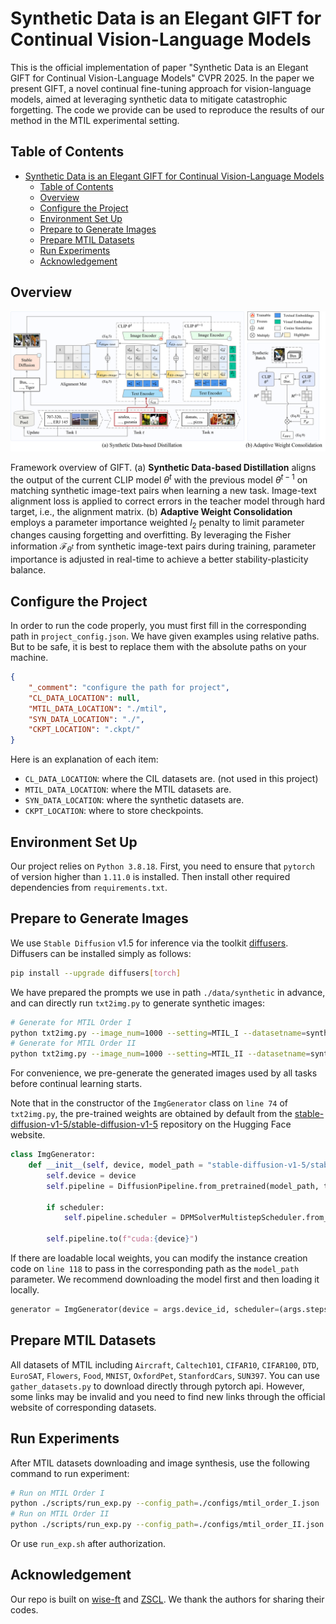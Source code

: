 # Synthetic Data is an Elegant GIFT for Continual Vision-Language Models

This is the official implementation of paper "Synthetic Data is an Elegant GIFT for Continual Vision-Language Models" CVPR 2025. In the paper we present GIFT, a novel continual fine-tuning approach for vision-language models, aimed at leveraging synthetic data to mitigate catastrophic forgetting. The code we provide can be used to reproduce the results of our method in the MTIL experimental setting.

## Table of Contents
- [Synthetic Data is an Elegant GIFT for Continual Vision-Language Models](#synthetic-data-is-an-elegant-gift-for-continual-vision-language-models)
  - [Table of Contents](#table-of-contents)
  - [Overview](#overview)
  - [Configure the Project](#configure-the-project)
  - [Environment Set Up](#environment-set-up)
  - [Prepare to Generate Images](#prepare-to-generate-images)
  - [Prepare MTIL Datasets](#prepare-mtil-datasets)
  - [Run Experiments](#run-experiments)
  - [Acknowledgement](#acknowledgement)

## Overview

![Framework Overview](figures/frame.png)

Framework overview of GIFT. (a) **Synthetic Data-based Distillation** aligns the output of the current CLIP model $\theta^t$ with the previous model $\theta^{t-1}$ on matching synthetic image-text pairs when learning a new task. Image-text alignment loss is applied to correct errors in the teacher model through hard target, i.e., the alignment matrix. (b) **Adaptive Weight Consolidation** employs a parameter importance weighted $l_2$ penalty to limit parameter changes causing forgetting and overfitting. By leveraging the Fisher information $\mathcal{F}_{\theta^t}$ from synthetic image-text pairs during training, parameter importance is adjusted in real-time to achieve a better stability-plasticity balance.

## Configure the Project

In order to run the code properly, you must first fill in the corresponding path in `project_config.json`. We have given examples using relative paths. But to be safe, it is best to replace them with the absolute paths on your machine.

```json
{
    "_comment": "configure the path for project",
    "CL_DATA_LOCATION": null,
    "MTIL_DATA_LOCATION": "./mtil",
    "SYN_DATA_LOCATION": "./",
    "CKPT_LOCATION": ".ckpt/"
}
```

Here is an explanation of each item:

- `CL_DATA_LOCATION`: where the CIL datasets are. (not used in this project)
- `MTIL_DATA_LOCATION`: where the MTIL datasets are.
- `SYN_DATA_LOCATION`: where the synthetic datasets are.
- `CKPT_LOCATION`: where to store checkpoints.

## Environment Set Up

Our project relies on `Python 3.8.18`. First, you need to ensure that `pytorch` of version higher than `1.11.0` is installed. Then install other required dependencies from `requirements.txt`.

## Prepare to Generate Images

We use `Stable Diffusion` v1.5 for inference via the toolkit [diffusers](https://github.com/huggingface/diffusers). Diffusers can be installed simply as follows:

```bash
pip install --upgrade diffusers[torch]
```

We have prepared the prompts we use in path `./data/synthetic` in advance, and can directly run `txt2img.py` to generate synthetic images:

```bash
# Generate for MTIL Order I
python txt2img.py --image_num=1000 --setting=MTIL_I --datasetname=synthetic_data_a
# Generate for MTIL Order II
python txt2img.py --image_num=1000 --setting=MTIL_II --datasetname=synthetic_data_b
```

For convenience, we pre-generate the generated images used by all tasks before continual learning starts.

Note that in the constructor of the `ImgGenerator` class on `line 74` of `txt2img.py`, the pre-trained weights are obtained by default from the [stable-diffusion-v1-5/stable-diffusion-v1-5](https://huggingface.co/stable-diffusion-v1-5/stable-diffusion-v1-5) repository on the Hugging Face website. 

```python
class ImgGenerator:
    def __init__(self, device, model_path = "stable-diffusion-v1-5/stable-diffusion-v1-5", scheduler=False):
        self.device = device
        self.pipeline = DiffusionPipeline.from_pretrained(model_path, torch_dtype=torch.float16)
        
        if scheduler:
            self.pipeline.scheduler = DPMSolverMultistepScheduler.from_config(self.pipeline.scheduler.config)
        
        self.pipeline.to(f"cuda:{device}")
```

If there are loadable local weights, you can modify the instance creation code on `line 118` to pass in the corresponding path as the `model_path` parameter. We recommend downloading the model first and then loading it locally.

```python
generator = ImgGenerator(device = args.device_id, scheduler=(args.steps < 50), model_path="your/path/to/model/weights")
```

## Prepare MTIL Datasets

All datasets of MTIL including `Aircraft`, `Caltech101`, `CIFAR10`, `CIFAR100`, `DTD`, `EuroSAT`, `Flowers`, `Food`, `MNIST`, `OxfordPet`, `StanfordCars`, `SUN397`. 
You can use `gather_datasets.py` to download directly through pytorch api. However, some links may be invalid and you need to find new links through the official website of corresponding datasets. 

## Run Experiments

After MTIL datasets downloading and image synthesis, use the following command to run experiment:

```bash
# Run on MTIL Order I
python ./scripts/run_exp.py --config_path=./configs/mtil_order_I.json
# Run on MTIL Order II
python ./scripts/run_exp.py --config_path=./configs/mtil_order_II.json
```

Or use `run_exp.sh` after authorization.

## Acknowledgement
Our repo is built on [wise-ft](https://github.com/mlfoundations/wise-ft) and [ZSCL](https://github.com/Thunderbeee/ZSCL). We thank the authors for sharing their codes.
